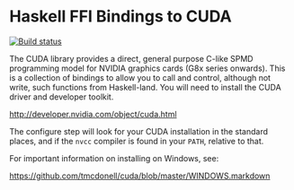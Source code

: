 Haskell FFI Bindings to CUDA
============================

[![Build status](https://travis-ci.org/tmcdonell/cuda.svg?branch=master)](https://travis-ci.org/tmcdonell/cuda)

The CUDA library provides a direct, general purpose C-like SPMD programming
model for NVIDIA graphics cards (G8x series onwards). This is a collection of
bindings to allow you to call and control, although not write, such functions
from Haskell-land. You will need to install the CUDA driver and developer
toolkit.

  <http://developer.nvidia.com/object/cuda.html>

The configure step will look for your CUDA installation in the standard places,
and if the `nvcc` compiler is found in your `PATH`, relative to that.

For important information on installing on Windows, see:

  <https://github.com/tmcdonell/cuda/blob/master/WINDOWS.markdown>

